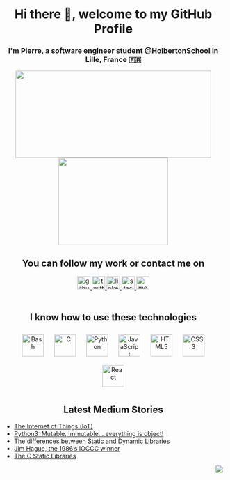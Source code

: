 # **<div align="center">Hi there 👋, welcome to my GitHub Profile</div>**  
  

### <div align="center">I'm Pierre, a software engineer student [@HolbertonSchool](https://github.com/holbertonschool) in Lille, France 🇫🇷</div>  
  
<p align="center">
  <img width="450" height="200" src="https://github-readme-stats.vercel.app/api?username=pforciol&show_icons=true&bg_color=0C1117&title_color=58A6FF&text_color=C9D1D9&icon_color=58A6FF&include_all_commits=true&count_private=true&hide=prs,issues">
  <img width="252" height="200"
  src="https://github-readme-stats.vercel.app/api/top-langs/?username=pforciol&show_icons=true&bg_color=0C1117&title_color=58A6FF&text_color=C9D1D9&icon_color=58A6FF&layout=compact&langs_count=8">
</p>

## **<div align="center">You can follow my work or contact me on</div>**  

<div align="center">
  <a href="https://github.com/pforciol" target="_blank">
    <img src=https://img.shields.io/badge/GitHub-100000?style=for-the-badge&logo=github&logoColor=white alt=github style="margin-bottom: 5px; height: 30px" />
  </a>
  <a href="https://twitter.com/pierreforcioli" target="_blank">
    <img src=https://img.shields.io/badge/twitter-%2300acee.svg?&style=for-the-badge&logo=twitter&logoColor=white alt=twitter style="margin-bottom: 5px; height: 30px"/>
  </a>
  <a href="https://linkedin.com/in/pierreforcioli" target="_blank">
    <img src=https://img.shields.io/badge/linkedin-%231E77B5.svg?&style=for-the-badge&logo=linkedin&logoColor=white alt=linkedin style="margin-bottom: 5px; height: 30px" />
  </a>
  <a href="https://stackoverflow.com/users/11403984/pierre-forcioli?tab=profile" target="_blank">
    <img src=https://img.shields.io/badge/stackoverflow-%23F28032.svg?&style=for-the-badge&logo=stackoverflow&logoColor=white alt=stackoverflow style="margin-bottom: 5px; height: 30px" />
  </a>
  <a href="https://medium.com/@pierreforcioli/" target="_blank">
    <img src=https://img.shields.io/badge/medium-%23292929.svg?&style=for-the-badge&logo=medium&logoColor=white alt=medium style="margin-bottom: 5px; height: 30px" />
  </a>  
</div>

<br />

## **<div align="center">I know how to use these technologies</div>**  

<div align="center">  
  <img style="margin: 10px" src="https://icon-library.com/images/bash-icon/bash-icon-24.jpg" alt="Bash" height="50" />
  <img style="margin: 10px" src="https://profilinator.rishav.dev/skills-assets/c-original.svg" alt="C" height="50" />  
  <img style="margin: 10px" src="https://upload.wikimedia.org/wikipedia/commons/c/c3/Python-logo-notext.svg" alt="Python" height="50" />  
  <img style="margin: 10px" src="https://profilinator.rishav.dev/skills-assets/javascript-original.svg" alt="JavaScript" height="50" />  
  <img style="margin: 10px" src="https://cdn-icons-png.flaticon.com/512/1051/1051277.png?w=360" alt="HTML5" height="50" />  
  <img style="margin: 10px" src="https://upload.wikimedia.org/wikipedia/commons/thumb/6/62/CSS3_logo.svg/800px-CSS3_logo.svg.png" alt="CSS3" height="50" />
  <img style="margin: 10px" src="https://upload.wikimedia.org/wikipedia/commons/thumb/a/a7/React-icon.svg/2300px-React-icon.svg.png" alt="React" height="50" />
</div>

## **<div align="center">Latest Medium Stories</div>**  
<!-- BLOG-POST-LIST:START -->
- [The Internet of Things &lpar;IoT&rpar;](https://pierreforcioli.medium.com/the-internet-of-things-iot-c51c79d5e000?source=rss-8c9e27e804e4------2)
- [Python3: Mutable, Immutable… everything is object!](https://pierreforcioli.medium.com/python3-mutable-immutable-everything-is-object-2043e290d881?source=rss-8c9e27e804e4------2)
- [The differences between Static and Dynamic Libraries](https://pierreforcioli.medium.com/the-differences-between-static-and-dynamic-libraries-e25a92407fff?source=rss-8c9e27e804e4------2)
- [Jim Hague, the 1986’s IOCCC winner](https://pierreforcioli.medium.com/jim-hague-the-1986s-ioccc-winner-1a8237ccef2c?source=rss-8c9e27e804e4------2)
- [The C Static Libraries](https://pierreforcioli.medium.com/the-c-static-libraries-5be2e59f3d6d?source=rss-8c9e27e804e4------2)
<!-- BLOG-POST-LIST:END -->


<div align="right">
  <img src="https://komarev.com/ghpvc/?username=pforciol&&style=flat-square" align="right" />
</div>
